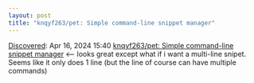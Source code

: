 ```yaml
---
layout: post
title: "knqyf263/pet: Simple command-line snippet manager"
---
```

[Discovered](http://rolandtanglao.com/2020/07/29/p1-blogthis-checkvist-list-links-to-blog/): Apr 16, 2024 15:40 [knqyf263/pet: Simple command-line snippet manager](https://github.com/knqyf263/pet?tab=readme-ov-file#register-the-previous-command-easily) <-- looks great except what if i want a multi-line snipet. Seems like it only does 1 line (but the line of course can have multiple commands)
